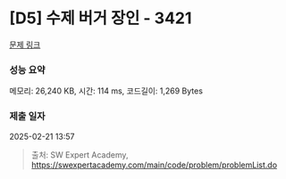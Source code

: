 # [D5] 수제 버거 장인 - 3421 

[문제 링크](https://swexpertacademy.com/main/code/problem/problemDetail.do?contestProbId=AWErcQmKy6kDFAXi) 

### 성능 요약

메모리: 26,240 KB, 시간: 114 ms, 코드길이: 1,269 Bytes

### 제출 일자

2025-02-21 13:57



> 출처: SW Expert Academy, https://swexpertacademy.com/main/code/problem/problemList.do